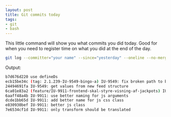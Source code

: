 ```yaml
---
layout: post
title: Git commits today
tags:
- git
- bash
---
```


This little command will show you what commits you did today. Good for when you need to register time on what you did at the end of the day.

```bash
git log --committer="your name" --since="yesterday" --oneline --no-merges
```

Output:
```bash
b7d676d220 use defineDs
ecb15be34c (tag: 2.1.239-IU-9549-bingo-a) IU-9549: fix broken path to bingo
24494691fa IU-9549: get values from new feed structure
6ca01e83a2 (feature/IU-9911-frontend-skal-styre-visning-af-jackpots) IU-9911: remove unused cs var
6aaff48a4b IU-9911: use better naming for js arguments
dcde1bb65d IU-9911: add better name for js css class
e830930bef IU-9911: better js class
7e6534cf1d IU-9911: only transform should be translated
```
